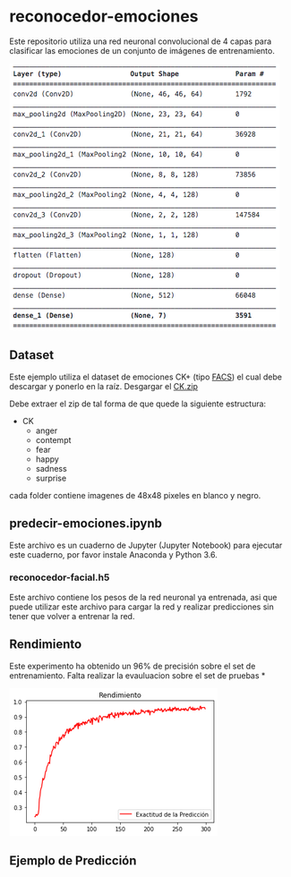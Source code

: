 # reconocedor-emociones
Este repositorio utiliza una red neuronal convolucional de 4 capas para clasificar las emociones de un conjunto de imágenes de entrenamiento. 

![Capas Convolucionales](conv_capas.png)

## Dataset
Este ejemplo utiliza el dataset de emociones CK+ (tipo [FACS](https://imotions.com/blog/facial-action-coding-system/)) el cual debe descargar y ponerlo en la raíz. Desgargar el [CK.zip](https://drive.google.com/file/d/1LToyqX560nZwlLOLRWSe-lWYtF7Wzz2N/view?usp=sharing)

Debe extraer el zip de tal forma de que quede la siguiente estructura:

- CK
  - anger
  - contempt
  - fear
  - happy
  - sadness
  - surprise

cada folder contiene imagenes de 48x48 pixeles en blanco y negro.

## predecir-emociones.ipynb
Este archivo es un cuaderno de Jupyter (Jupyter Notebook) para ejecutar este cuaderno, por favor instale Anaconda y Python 3.6.

### reconocedor-facial.h5
Este archivo contiene los pesos de la red neuronal ya entrenada, asi que puede utilizar este archivo para cargar la red y realizar predicciones sin tener que volver a entrenar la red.

## Rendimiento
Este experimento ha obtenido un 96% de precisión sobre el set de entrenamiento. 
Falta realizar la evauluacion sobre el set de pruebas *

![Rendimiento](rendimiento.png)

## Ejemplo de Predicción





